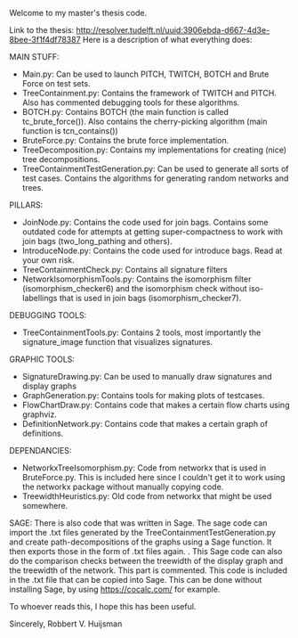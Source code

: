 Welcome to my master's thesis code. 

Link to the thesis: http://resolver.tudelft.nl/uuid:3906ebda-d667-4d3e-8bee-3f1f4df78387
Here is a description of what everything does:

MAIN STUFF:
- Main.py: Can be used to launch PITCH, TWITCH, BOTCH and Brute Force on test sets. 
- TreeContainment.py: Contains the framework of TWITCH and PITCH. Also has commented debugging tools for these algorithms. 
- BOTCH.py: Contains BOTCH (the main function is called tc_brute_force()). Also contains the cherry-picking algorithm (main function is tcn_contains())
- BruteForce.py: Contains the brute force implementation. 
- TreeDecomposition.py: Contains my implementations for creating (nice) tree decompositions.
- TreeContainmentTestGeneration.py: Can be used to generate all sorts of test cases. Contains the algorithms for generating random networks and trees. 

PILLARS:
- JoinNode.py: Contains the code used for join bags. Contains some outdated code for attempts at getting super-compactness to work with join bags (two_long_pathing and others). 
- IntroduceNode.py: Contains the code used for introduce bags. Read at your own risk. 
- TreeContainmentCheck.py: Contains all signature filters
- NetworkIsomorphismTools.py: Contains the isomorphism filter (isomorphism_checker6) and the isomorphism check without iso-labellings that is used in join bags (isomorphism_checker7). 

DEBUGGING TOOLS:
- TreeContainmentTools.py: Contains 2 tools, most importantly the signature_image function that visualizes signatures. 

GRAPHIC TOOLS: 
- SignatureDrawing.py: Can be used to manually draw signatures and display graphs
- GraphGeneration.py: Contains tools for making plots of testcases. 
- FlowChartDraw.py: Contains code that makes a certain flow charts using graphviz. 
- DefinitionNetwork.py: Contains code that makes a certain graph of definitions. 

DEPENDANCIES:
- NetworkxTreeIsomorphism.py: Code from networkx that is used in BruteForce.py. This is included here since I couldn't get it to work using the networkx package without manually copying code. 
- TreewidthHeuristics.py: Old code from networkx that might be used somewhere. 

SAGE:
There is also code that was written in Sage. The sage code can import the .txt files generated by the TreeContainmentTestGeneration.py and create path-decompositions of the graphs using a Sage function. It then exports those in the form of .txt files again. .
This Sage code can also do the comparison checks between the treewidth of the display graph and the treewidth of the network. This part is commented. 
This code is included in the .txt file that can be copied into Sage. This can be done without installing Sage, by using https://cocalc.com/ for example.

To whoever reads this, I hope this has been useful.  

Sincerely, 
Robbert V. Huijsman
